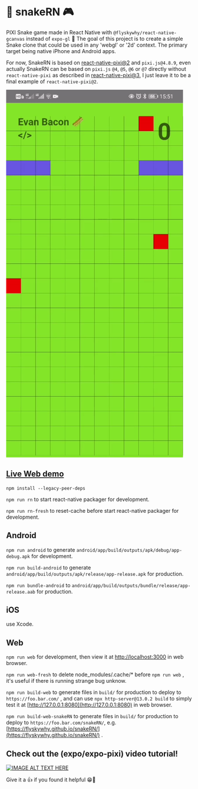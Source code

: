 # 🐍 snakeRN 🎮

PIXI Snake game made in React Native with `@flyskywhy/react-native-gcanvas` instead of `expo-gl` 👾 The goal of this project is to create a simple Snake clone that could be used in any 'webgl' or '2d' context. The primary target being native iPhone and Android apps.

For now, SnakeRN is based on [react-native-pixi@2](https://github.com/flyskywhy/react-native-pixi/tree/2.1.2) and `pixi.js@4.8.9`, even actually SnakeRN can be based on `pixi.js` `@4`, `@5`, `@6` or `@7` directly without `react-native-pixi` as described in [react-native-pixi@3](https://github.com/flyskywhy/react-native-pixi), I just leave it to be a final example of `react-native-pixi@2`.

<img src="https://raw.githubusercontent.com/flyskywhy/snakeRN/master/assets/snakeRN.gif" width="480">

## [Live Web demo](https://flyskywhy.github.io/snakeRN/)

```
npm install --legacy-peer-deps
```

`npm run rn` to start react-native packager for development.

`npm run rn-fresh` to reset-cache before start react-native packager for development.

## Android
`npm run android` to generate `android/app/build/outputs/apk/debug/app-debug.apk` for development.

`npm run build-android` to generate `android/app/build/outputs/apk/release/app-release.apk` for production.

`npm run bundle-android` to `android/app/build/outputs/bundle/release/app-release.aab` for production.

## iOS
use Xcode.

## Web
`npm run web` for development, then view it at [http://localhost:3000](http://localhost:3000) in web browser.

`npm run web-fresh` to delete node_modules/.cache/* before `npm run web` , it's useful if there is running strange bug unknow.

`npm run build-web` to generate files in `build/` for production to deploy to `https://foo.bar.com/` , and can use `npx http-server@13.0.2 build` to simply test it at [http://127.0.0.1:8080](http://127.0.0.1:8080) in web browser.

`npm run build-web-snakeRN` to generate files in `build/` for production to deploy to `https://foo.bar.com/snakeRN/`, e.g. [https://flyskywhy.github.io/snakeRN/](https://flyskywhy.github.io/snakeRN/) .

## Check out the (expo/expo-pixi) video tutorial!

[![IMAGE ALT TEXT HERE](https://img.youtube.com/vi/iV2hCV2f1po/0.jpg)](https://www.youtube.com/watch?v=iV2hCV2f1po)

Give it a 👍 if you found it helpful 😁💙
